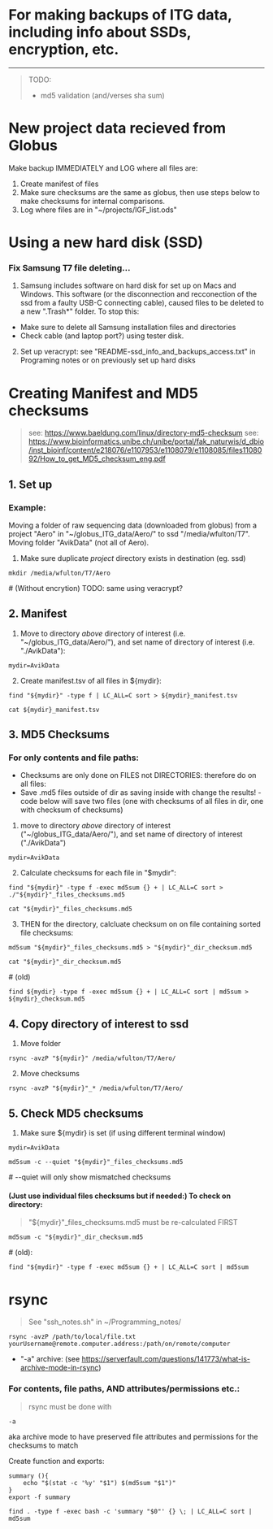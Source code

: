 # For making backups of ITG data, including info about SSDs, encryption, etc. 
-------------------------------------------------------------------------------


> TODO:
> - md5 validation (and/verses sha sum)

# New project data recieved from Globus
Make backup IMMEDIATELY and LOG where all files are:
1. Create manifest of files
2. Make sure checksums are the same as globus, then use steps below to make checksums for internal comparisons. 
3. Log where files are in "~/projects/IGF\_list.ods"

# Using a new hard disk (SSD)
### Fix Samsung T7 file deleting...
 1. Samsung includes software on hard disk for set up on Macs and Windows. This software (or the disconnection and recconection of the ssd from a faulty USB-C connecting cable), caused files to be deleted to a new ".Trash\*" folder. To stop this:
 - Make sure to delete all Samsung installation files and directories
 - Check cable (and laptop port?) using tester disk.  
 2. Set up veracrypt: see "README-ssd_info_and_backups_access.txt" in Programing notes or on previously set up hard disks

# Creating Manifest and MD5 checksums 
> see: https://www.baeldung.com/linux/directory-md5-checksum
> see: https://www.bioinformatics.unibe.ch/unibe/portal/fak_naturwis/d_dbio/inst_bioinf/content/e218076/e1107953/e1108079/e1108085/files1108092/How_to_get_MD5_checksum_eng.pdf

## 1. Set up  
### Example:
Moving a folder of raw sequencing data (downloaded from globus) from a project "Aero" in "~/globus_ITG_data/Aero/" to ssd "/media/wfulton/T7". Moving folder "AvikData" (not all of Aero).  
 1. Make sure duplicate _project_ directory exists in destination (eg. ssd)  

```
mkdir /media/wfulton/T7/Aero
```
  \# (Without encrytion) TODO: same using veracrypt?

## 2. Manifest
 1. Move to directory _above_ directory of interest (i.e. "~/globus_ITG_data/Aero/"), and set name of directory of interest (i.e. "./AvikData"):  

```
mydir=AvikData
```
  
 2. Create manifest.tsv of all files in ${mydir}:  

```
find "${mydir}" -type f | LC_ALL=C sort > ${mydir}_manifest.tsv
```
  

```
cat ${mydir}_manifest.tsv
```


## 3. MD5 Checksums
### For only contents and file paths:
 - Checksums are only done on FILES not DIRECTORIES: therefore do on all files:
 - Save .md5 files outside of dir as saving inside with change the results! - code below will save two files (one with checksums of all files in dir, one with checksum of checksums)

 1. move to directory _above_ directory of interest ("~/globus_ITG_data/Aero/"), and set name of directory of interest ("./AvikData")

```
mydir=AvikData
```

 2. Calculate checksums for each file in "$mydir":  

```
find "${mydir}" -type f -exec md5sum {} + | LC_ALL=C sort > ./"${mydir}"_files_checksums.md5
```
  

```
cat "${mydir}"_files_checksums.md5
```
  
 3. THEN for the directory, calcluate checksum on on file containing sorted file checksums:  

```
md5sum "${mydir}"_files_checksums.md5 > "${mydir}"_dir_checksum.md5
```
  

```
cat "${mydir}"_dir_checksum.md5
```

\# (old) 
```
find ${mydir} -type f -exec md5sum {} + | LC_ALL=C sort | md5sum > ${mydir}_checksum.md5
```


## 4. Copy directory of interest to ssd
1. Move folder

```
rsync -avzP "${mydir}" /media/wfulton/T7/Aero/
```

2. Move checksums

```
rsync -avzP "${mydir}"_* /media/wfulton/T7/Aero/
```


## 5. Check MD5 checksums
 1. Make sure ${mydir} is set (if using different terminal window)  

```
mydir=AvikData
```


```
md5sum -c --quiet "${mydir}"_files_checksums.md5
```
  \# --quiet will only show mismatched checksums  
#### (Just use individual files checksums but if needed:) To check on directory: 
 > "${mydir}"\_files\_checksums.md5 must be re-calculated FIRST  

```
md5sum -c "${mydir}"_dir_checksum.md5
```

\# (old): 
```
find "${mydir}" -type f -exec md5sum {} + | LC_ALL=C sort | md5sum
```
 


# rsync
> See "ssh\_notes.sh" in ~/Programming\_notes/


```
rsync -avzP /path/to/local/file.txt yourUsername@remote.computer.address:/path/on/remote/computer
```

 - "-a" archive: (see https://serverfault.com/questions/141773/what-is-archive-mode-in-rsync)
### For contents, file paths, AND attributes/permissions etc.:
> rsync must be done with 
```
-a
```
 aka archive mode to have preserved file attributes and permissions for the checksums to match

Create function and exports:  

```
summary (){
    echo "$(stat -c '%y' "$1") $(md5sum "$1")"
}
export -f summary
```


```
find . -type f -exec bash -c 'summary "$0"' {} \; | LC_ALL=C sort | md5sum
```





